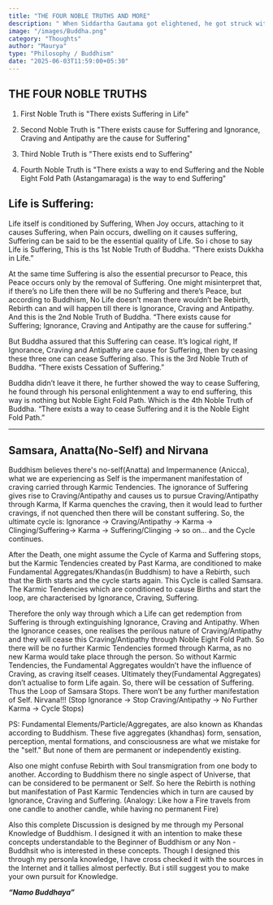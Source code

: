 ```yaml
---
title: "THE FOUR NOBLE TRUTHS AND MORE"
description: " When Siddartha Gautama got elightened, he got struck with Cosmic Knowledge. And to make it feasible to lay people, he simplified that knowledge into many concepts."
image: "/images/Buddha.png"
category: "Thoughts"
author: "Maurya"
type: "Philosophy / Buddhism"
date: "2025-06-03T11:59:00+05:30"
---
```


## THE FOUR NOBLE TRUTHS

 1. First Noble Truth is "There exists Suffering in Life"

 2. Second Noble Truth is "There exists cause for Suffering and Ignorance, Craving and Antipathy are the cause for Suffering"

 3. Third Noble Truth is "There exists end to Suffering"

 4. Fourth Noble Truth is "There exists a way to end Suffering and the Noble Eight Fold Path (Astangamaraga) is the way to end Suffering"

## Life is Suffering: 
Life itself is conditioned by Suffering, When Joy occurs, attaching to it causes Suffering, when Pain occurs, dwelling on it causes suffering, Suffering can be said to be the essential quality of Life. So i chose to say Life is Suffering, This is ths 1st Noble Truth of Buddha. “There exists Dukkha in Life.”

At the same time Suffering is also the essential precursor to Peace, this Peace occurs only by the removal of Suffering. One might misinterpret that, if there’s no Life then there will be no Suffering and there’s Peace, but according to Buddhism, No Life doesn’t mean there wouldn’t be Rebirth, Rebirth can and will happen till there is Ignorance, Craving and Antipathy. And this is the 2nd Noble Truth of Buddha. “There exists cause for Suffering; Ignorance, Craving and Antipathy are the cause for suffering.”

But Buddha assured that this Suffering can cease. It’s logical right, If Ignorance, Craving and Antipathy are cause for Suffering, then by ceasing these three one can cease Suffering also. This is the 3rd Noble Truth of Buddha. “There exists Cessation of Suffering.”

Buddha didn’t leave it there, he further showed the way to cease Suffering, he found through his personal enlightenment a way to end suffering, this way is nothing but Noble Eight Fold Path. Which is the 4th Noble Truth of Buddha. “There exists a way to cease Suffering and it is the Noble Eight Fold Path.”


*******

## Samsara, Anatta(No-Self) and Nirvana
Buddhism believes there's no-self(Anatta) and Impermanence (Anicca), what we are experiencing as Self is the impermanent manifestation of craving carried through Karmic Tendencies. The ignorance of Suffering gives rise to Craving/Antipathy and causes us to pursue Craving/Antipathy through Karma, If Karma quenches the craving, then it would lead to further cravings, if not quenched then there will be constant suffering.  So, the ultimate cycle is: Ignorance -> Craving/Antipathy -> Karma -> Clinging/Suffering-> Karma -> Suffering/Clinging -> so on… and the Cycle continues.

After the Death, one might assume the Cycle of Karma and Suffering stops, but the Karmic Tendencies created by Past Karma, are conditioned to make Fundamental Aggregates/Khandas(in Buddhism) to have a Rebirth, such that the Birth starts and the cycle starts again. This Cycle is called Samsara. The Karmic Tendencies which are conditioned to cause Births and start the loop, are characterised by Ignorance, Craving, Suffering.

Therefore the only way through which a Life can get redemption from Suffering is through extinguishing Ignorance, Craving and Antipathy. When the Ignorance ceases, one realises the perilous nature of Craving/Antipathy and they will cease this Craving/Antipathy through Noble Eight Fold Path. So there will be no further Karmic Tendencies formed through Karma, as no new Karma would take place through the person. So without Karmic Tendencies, the Fundamental Aggregates wouldn’t have the influence of Craving, as craving itself ceases. Ultimately they(Fundamental Aggregates) don’t actualise to form Life again. So, there will be cessation of Suffering. Thus the Loop of Samsara Stops. There won’t be any further manifestation of Self. Nirvana!!! (Stop Ignorance -> Stop Craving/Antipathy -> No Further Karma -> Cycle Stops)

PS:
Fundamental Elements/Particle/Aggregates, are also known as Khandas according to Buddhism.  These five aggregates (khandhas) form, sensation, perception, mental formations, and consciousness are what we mistake for the "self." But none of them are permanent or independently existing.

Also one might confuse Rebirth with Soul transmigration from one body to another. According to Buddhism there no single aspect of Universe, that can be considered to be permanent or Self. So here the Rebirth is nothing but manifestation of Past Karmic Tendencies which in turn are caused by Ignorance, Craving and Suffering. (Analogy: Like how a Fire travels from one candle to another candle, while having no permanent Fire)

Also this complete Discussion is designed by me through my Personal Knowledge of Buddhism. I designed it with an intention to make these concepts understandable to the Beginner of Buddhism or any Non - Buddhsit who is interested in these concepts. Though I designed this through my personla knowledge, I have cross checked it with the sources in the Internet and it tallies almost perfectly. But i still suggest you to make your own pursuit for Knowledge. 

***“Namo Buddhaya”***